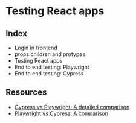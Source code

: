 # Testing React apps

## Index
- Login in frontend
- props.children and protypes
- Testing React apps
- End to end testing: Playwright
- End to end testing: Cypress

## Resources
- [Cypress vs Playwright: A detailed comparison](https://www.lambdatest.com/blog/cypress-vs-playwright/)
- [Playwright vs Cypress: A comparison](https://www.browserstack.com/guide/playwright-vs-cypress)
